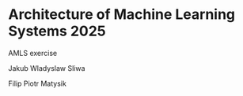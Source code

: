 # Architecture of Machine Learning Systems 2025

AMLS exercise

Jakub Wladyslaw Sliwa

Filip Piotr Matysik

